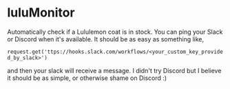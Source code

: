 # luluMonitor
Automatically check if a Lululemon coat is in stock. You can ping your Slack or Discord when it's available. It should be as easy as something like,

```request.get('ttps://hooks.slack.com/workflows/<your_custom_key_provided_by_slack>')``` 

and then your slack will receive a message. I didn't try Discord but I believe it should be as simple, or otherwise shame on Discord :)


